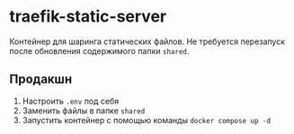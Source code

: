 # traefik-static-server

Контейнер для шаринга статических файлов. Не требуется перезапуск после обновления содержимого папки `shared`.


## Продакшн

1. Настроить `.env` под себя
2. Заменить файлы в папке `shared`
3. Запустить контейнер с помощью команды `docker compose up -d`
